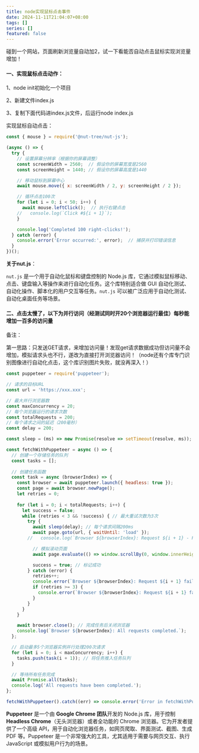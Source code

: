 ```yaml
---
title: node实现鼠标点击事件
date: 2024-11-11T21:04:07+08:00
tags: []
series: []
featured: false
---
```

碰到一个网站，页面刷新浏览量自动加2，试一下看能否自动点击鼠标实现浏览量增加！

<!--more-->

#### **一、实现鼠标点击动作：**

1、node init初始化一个项目

2、新建文件index.js

3、复制下面代码进index.js文件，后运行node index.js

实现鼠标自动点击：

```javascript
const { mouse } = require('@nut-tree/nut-js');

(async () => {
  try {
    // 设置屏幕分辨率（根据你的屏幕调整）
    const screenWidth = 2560;  // 假设你的屏幕宽度是2560
    const screenHeight = 1440; // 假设你的屏幕高度是1440

    // 移动鼠标到屏幕中心
    await mouse.move({ x: screenWidth / 2, y: screenHeight / 2 });

    // 循环点击100次
    for (let i = 0; i < 50; i++) {
      await mouse.leftClick();  // 执行右键点击
    //   console.log(`Click #${i + 1}`);
    }

    console.log('Completed 100 right-clicks!');
  } catch (error) {
    console.error('Error occurred:', error);  // 捕获并打印错误信息
  }
})();

```

**关于nut.js**： 

`nut.js` 是一个用于自动化鼠标和键盘控制的 Node.js 库，它通过模拟鼠标移动、点击、键盘输入等操作来进行自动化任务。这个库特别适合做 GUI 自动化测试、自动化操作、脚本化的用户交互等任务。`nut.js` 可以被广泛应用于自动化测试、自动化桌面任务等场景。



#### 二、点击太慢了，以下为并行访问（经测试同时开20个浏览器运行最佳）每秒能增加一百多的访问量

备注：

第一思路：只发送GET请求，来增加访问量！发现get请求数据成功但访问量不会增加，模拟请求头也不行，遂改为直接打开浏览器访问！（node还有个库专门识别图像进行自动化点击，这个库识别图片失败，就没再深入！）

```javascript
const puppeteer = require('puppeteer');

// 请求的目标URL
const url = 'https://xxx.xxx';

// 最大并行浏览器数
const maxConcurrency = 20;
// 每个浏览器运行的请求次数
const totalRequests = 200;
// 每个请求之间的延迟（200毫秒）
const delay = 200;

const sleep = (ms) => new Promise(resolve => setTimeout(resolve, ms));

const fetchWithPuppeteer = async () => {
  // 创建一个存储任务的队列
  const tasks = [];
  
  // 创建任务函数
  const task = async (browserIndex) => {
    const browser = await puppeteer.launch({ headless: true });
    const page = await browser.newPage();
    let retries = 0;
    
    for (let i = 0; i < totalRequests; i++) {
      let success = false;
      while (retries < 3 && !success) { // 最大重试次数为3次
        try {
          await sleep(delay); // 每个请求间隔200ms
          await page.goto(url, { waitUntil: 'load' });
        //   console.log(`Browser ${browserIndex}: Request ${i + 1} - Page Loaded`);

          // 模拟滚动页面
          await page.evaluate(() => window.scrollBy(0, window.innerHeight));

          success = true; // 标记成功
        } catch (error) {
          retries++;
          console.error(`Browser ${browserIndex}: Request ${i + 1} failed - Retry ${retries}/3`, error);
          if (retries >= 3) {
            console.error(`Browser ${browserIndex}: Request ${i + 1} failed after 3 retries.`);
          }
        }
      }
    }

    await browser.close(); // 完成任务后关闭浏览器
    console.log(`Browser ${browserIndex}: All requests completed.`);
  };

  // 启动最多5个浏览器实例并行处理200次请求
  for (let i = 0; i < maxConcurrency; i++) {
    tasks.push(task(i + 1)); // 将任务推入任务队列
  }

  // 等待所有任务完成
  await Promise.all(tasks);
  console.log('All requests have been completed.');
};

fetchWithPuppeteer().catch((err) => console.error('Error in fetchWithPuppeteer:', err));

```

**Puppeteer** 是一个由 **Google Chrome 团队**开发的 Node.js 库，用于控制 **Headless Chrome**（无头浏览器）或者全功能的 Chrome 浏览器。它为开发者提供了一个高级 API，用于自动化浏览器任务，如网页爬取、界面测试、截图、生成 PDF 等。Puppeteer 是一个非常强大的工具，尤其适用于需要与网页交互、执行 JavaScript 或模拟用户行为的场景。

